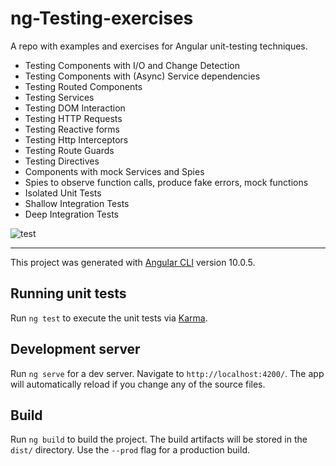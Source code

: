 # ng-Testing-exercises

A repo with examples and exercises for Angular unit-testing techniques.

- Testing Components with I/O and Change Detection
- Testing Components with (Async) Service dependencies
- Testing Routed Components
- Testing Services
- Testing DOM Interaction
- Testing HTTP Requests
- Testing Reactive forms
- Testing Http Interceptors
- Testing Route Guards 
- Testing Directives
- Components with mock Services and Spies
- Spies to observe function calls, produce fake errors, mock functions
- Isolated Unit Tests
- Shallow Integration Tests
- Deep Integration Tests

![test](https://user-images.githubusercontent.com/32598290/103314088-a7d88980-4a2a-11eb-98ee-a905ae0666d6.png)

<hr>

This project was generated with [Angular CLI](https://github.com/angular/angular-cli) version 10.0.5.

## Running unit tests

Run `ng test` to execute the unit tests via [Karma](https://karma-runner.github.io).

## Development server

Run `ng serve` for a dev server. Navigate to `http://localhost:4200/`. The app will automatically reload if you change any of the source files.

## Build

Run `ng build` to build the project. The build artifacts will be stored in the `dist/` directory. Use the `--prod` flag for a production build.



